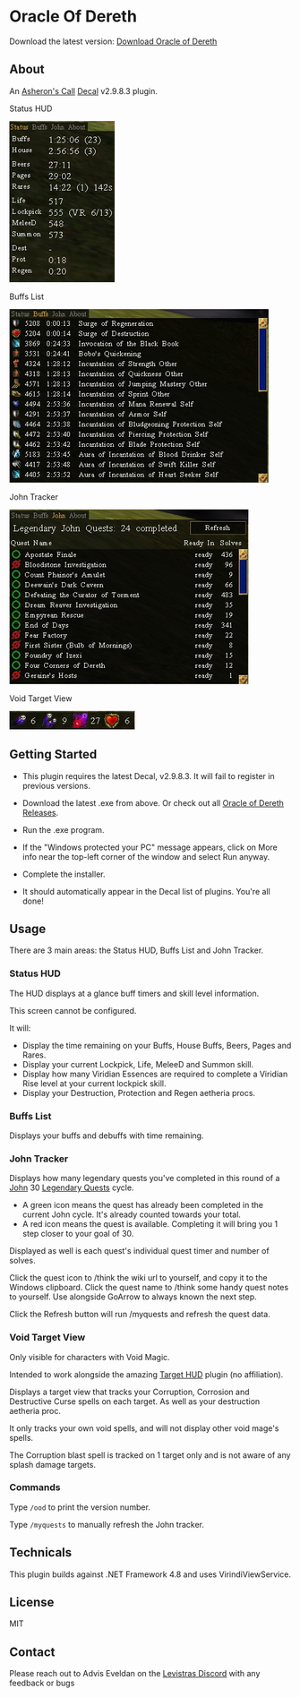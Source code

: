 ﻿# Oracle Of Dereth

Download the latest version: [Download Oracle of Dereth](https://github.com/advis61/OracleOfDereth/releases/download/1.4.0/OracleOfDerethInstaller-1.4.0.0.exe)

## About

An [Asheron's Call](https://emulator.ac/how-to-play/) [Decal](https://decaldev.com/) v2.9.8.3 plugin.

Status HUD

![Status HUD](./docs/Status.png)

Buffs List

![Buffs List](./docs/Buffs.png)

John Tracker

![John Tracker](./docs/John.png)

Void Target View

![Void Target View](./docs/Void.png)

## Getting Started
- This plugin requires the latest Decal, v2.9.8.3. It will fail to register in previous versions.

- Download the latest .exe from above. Or check out all [Oracle of Dereth Releases](https://github.com/advis61/OracleOfDereth/releases).

- Run the .exe program.

- If the "Windows protected your PC" message appears, click on More info near the top-left corner of the window and select Run anyway.

- Complete the installer.

- It should automatically appear in the Decal list of plugins. You're all done!

## Usage

There are 3 main areas: the Status HUD, Buffs List and John Tracker.

### Status HUD

The HUD displays at a glance buff timers and skill level information.

This screen cannot be configured.

It will:

- Display the time remaining on your Buffs, House Buffs, Beers, Pages and Rares.
- Display your current Lockpick, Life, MeleeD and Summon skill.
- Display how many Viridian Essences are required to complete a Viridian Rise level at your current lockpick skill.
- Display your Destruction, Protection and Regen aetheria procs.

### Buffs List

Displays your buffs and debuffs with time remaining.

### John Tracker

Displays how many legendary quests you've completed in this round of a [John](https://acportalstorm.com/wiki/John) 30 [Legendary Quests](https://acportalstorm.com/wiki/Legendary_Quests) cycle.

- A green icon means the quest has already been completed in the current John cycle. It's already counted towards your total.
- A red icon means the quest is available. Completing it will bring you 1 step closer to your goal of 30.

Displayed as well is each quest's individual quest timer and number of solves.

Click the quest icon to /think the wiki url to yourself, and copy it to the Windows clipboard.
Click the quest name to /think some handy quest notes to yourself. Use alongside GoArrow to always known the next step.

Click the Refresh button will run /myquests and refresh the quest data.

### Void Target View

Only visible for characters with Void Magic.

Intended to work alongside the amazing [Target HUD](https://www.accpp.net/archive/922b4feec61670a97ef5b965092c709d) plugin (no affiliation).

Displays a target view that tracks your Corruption, Corrosion and Destructive Curse spells on each target. As well as your destruction aetheria proc.

It only tracks your own void spells, and will not display other void mage's spells.

The Corruption blast spell is tracked on 1 target only and is not aware of any splash damage targets.

### Commands

Type `/ood` to print the version number.

Type `/myquests` to manually refresh the John tracker.

## Technicals

This plugin builds against .NET Framework 4.8 and uses VirindiViewService.

## License

MIT

## Contact

Please reach out to Advis Eveldan on the [Levistras Discord](https://discord.gg/VwbWHskR) with any feedback or bugs